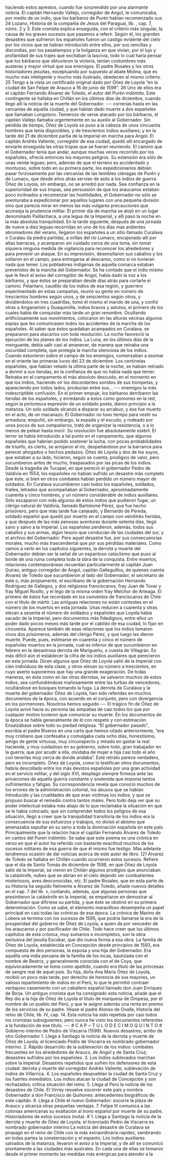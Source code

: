 haciendo estos aprestos, cuando fue sorprendido por una alarmante noticia. El capitán Hernando Vallejo, corregidor de Angol, le comunicaba, por medio de un indio, que los bárbaros de Purén habían recomenzado sus 24 Lozano, Historia de la compañía de Jesus del Paraguai, lib. , cap. 7, núms. 2 y 3. Este cronista explica enseguida, con el criterio más singular, la causa de los graves sucesos que pasamos a referir. Según él, los grandes desastres que sufrieron los españoles fueron un castigo evidente del cielo por los vicios que se habían introducido entre ellos, por sus rencillas y discordias, por los pasatiempos y la holganza en que vivían, por el lujo y profanidad de sus trajes que excitaban la lascivia, todo lo cual haría pensar que los bárbaros que obtuvieron la victoria, tenían costumbres más austeras y mayor virtud que sus enemigos. El padre Rosales y los otros historiadores jesuitas, exceptuando por supuesto al abate Molina, que es mucho más inteligente y mucho más ilustrado, obedecen al mismo criterio. 25 Tengo a la vista un certificado original dado por Óñez de Loyola “en la ciudad de San Felipe de Arauco a 16 de junio de 1598". 26 Uno de ellos era el capitán Fernando Álvarez de Toledo, el autor del Purén indómito. Este contingente se hallaba en Chillán en los últimos días de diciembre, cuando llegó allí la noticia de la muerte del Gobernador. --- correrías hasta en las cercanías de aquella ciudad, y que habían dado muerte a dos españoles que llamaban Longotoro. Temeroso de verse atacado por los bárbaros, el capitán Vallejo llamaba urgentemente en su auxilio al Gobernador. Sin pérdida de tiempo, Óñez de Loyola se puso a la cabeza de unos cincuenta hombres que tenía disponibles, y de trescientos indios auxiliares; y en la tarde del 21 de diciembre partía de la Imperial en marcha para Angol. El capitán Andrés Valiente, corregidor de esa ciudad, quedó allí encargado de enviarle enseguida las otras tropas que se fueran reuniendo. El camino que el Gobernador tenía que andar, aunque muchas veces recorrido por los españoles, ofrecía entonces los mayores peligros. Su extensión era sólo de unas veinte leguas; pero, además de que el terreno es accidentado y montuoso, sobre todo en su primera parte, los expedicionarios debían pasar forzosamente por las cercanías de las temibles ciénagas de Purén y de Lumaco, que desde años atrás servían de asilo a los indios de guerra. Óñez de Loyola, sin embargo, no se arredró por nada. Sea confianza en la superioridad de sus tropas, sea persuasión de que los araucanos estaban poco inclinados a recomenzar las hostilidades, el Gobernador no sólo se aventuraba a expedicionar por aquellos lugares con una pequeña división sino que parecía mirar en menos las más vulgares precauciones que aconseja la prudencia militar. El primer día de marcha se alojó en un lugar denominado Paillachaca, a una legua de la Imperial, y allí pasó la noche en la más absoluta tranquilidad. En la tarde siguiente, después de una jornada de nueve a diez leguas recorridas en uno de los días más ardientes abrumadores del verano, llegaron los españoles a un sitio llamado Curalava o Curalau (la piedra partida), a orillas del río Lumaco, encajonado allí por altas barracas, y acamparon sin cuidado cerca de una loma, sin tomar siquiera ninguna medida de vigilancia para reconocer los alrededores y para prevenir un ataque. En su imprevisión, desensillaron sus caballos y los soltaron en el campo, para entregarse al descanso, como si no tuvieran nada que temer. Los pobladores indígenas de aquella comarca estaban prevenidos de la marcha del Gobernador. Se ha contado que el indio mismo que le llevó el aviso del corregidor de Angol, había dado la voz a los bárbaros, y que éstos se preparaban desde días atrás para cortarle el camino. Pelantaro, caudillo de los indios de esa región, y guerrero experimentado en estas campañas, reunió su gente en número de trescientos hombres según unos, y de seiscientos según otros, y dividiéndolos en tres cuadrillas, tomó él mismo el mando de una, y confió otras a Anganamón y Guaquimilla, indios bravos y astutos, el primero de los cuales había de conquistar más tarde un gran renombre. Ocultando artificiosamente sus movimientos, colocaron en las alturas vecinas algunos espías que les comunicasen todos los accidentes de la marcha de los españoles. Al saber que éstos quedaban acampados en Curalava, se prepararon para atacarlos con toda resolución. La noche favoreció la ejecución de los planes de los indios. La Luna, en los últimos días de la menguante, debía salir casi al amanecer, de manera que reinaba una oscuridad completa, que protegía la marcha silenciosa de los indios. Cuando estuvieron sobre el campo de los enemigos, comenzaban a asomar en el oriente las primeras luces del 23 de diciembre. Los centinelas españoles, que habían velado la última parte de la noche, se habían retirado a dormir a sus tiendas, en la confianza de que no había nada que temer. Reinaba en el campamento el más absoluto descuido, en el momento en que los indios, haciendo oír los discordantes sonidos de sus trompetas, y apareciendo por todos lados, producían entre sus... --- enemigos la más indescriptible confusión. En el primer empuje, los bárbaros derribaron las tiendas de los españoles, y enredando a éstos como gomones en la red, según la pintoresca expresión de un soldado poeta, dieron principio a la matanza. Un solo soldado alcanzó a disparar su arcabuz, y ése fue muerto en el acto, de un macanazo. El Gobernador no tuvo tiempo para vestir su armadura; empuñó, sin embargo, la espada y el escudo, y rodeado por unos pocos de sus compañeros, trató de organizar la resistencia, o a lo menos de pelear hasta morir. Su resolución fue absolutamente estéril. El terror se había introducido a tal punto en el campamento, que algunos españoles que habrían podido sostener la lucha, con pocas probabilidades de triunfo, es cierto, se arrojaron al río, despeñándose por la barranca para perecer ahogados o hechos pedazos. Óñez de Loyola y dos de los suyos, que estaban a su lado, hicieron, según se cuenta, prodigios de valor, pero sucumbieron antes de mucho, traspasados por las picas de los indios. Desde la tragedia de Tucapel, en que pereció el gobernador Pedro de Valdivia en 1554, los españoles no habían sufrido un desastre más completo que éste, si bien en otros combates habían perdido un número mayor de soldados. En Curalava sucumbieron casi todos los españoles, soldados, frailes, letrados que acompañaban al Gobernador, aproximadamente cuarenta y cinco hombres, y un número considerable de indios auxiliares. Sólo escaparon con vida algunos de estos indios que pudieron fugar, un clérigo natural de Valdivia, llamado Bartolomé Pérez, que fue hecho prisionero, pero que más tarde fue canjeado, y Bernardo de Pereda, soldado español que quedó por muerto en el campo con veintitrés heridas, y que después de las más penosas aventuras durante setenta días, llegó sano y salvo a la Imperial. Los españoles perdieron, además, todos sus caballos y sus armas, algún tesoro que conducían de las ciudades del sur, y el archivo del Gobernador. Pero aquel desastre fue, por sus consecuencias morales, mucho más trascendental que por sus pérdidas materiales. Como vamos a verlo en los capítulos siguientes, la derrota y muerte del Gobernador debían ser la señal de un espantoso cataclismo que puso al borde de una ruina completa toda la obra de la conquista. Entre muertos, relaciones contemporáneas recuerdan particularmente al capitán Juan Guirao, antiguo corregidor de Angol, capitán Galleguillos, de quienes cuenta Álvarez de Toledo que sucumbieron al lado del Gobernador, el secretario de éste o, más propiamente, el escribano de la gobernación Hernando Rodríguez de Gallegos, y dos religiosos franciscanos, fray Juan de Tovar y fray Miguel Rosillo, y el lego de la misma orden fray Melchor de Arteaga. El primero de éstos fue recordado en los conventos de franciscanos de Chile con el título de mártir. Las antiguas relaciones no están contestes en el número de los muertos en esta jornada. Unas reducen a cuarenta y otras elevan a sesenta el número de soldados y españoles que Loyola había sacado de la Imperial; pero documentos más fidedignos, entre ellos un poder dado pocos meses más tarde por el cabildo de esa ciudad, lo fijan en cincuenta. Aparece también de esas relaciones que los indios tomaron vivos dos prisioneros, además del clérigo Pérez, y que luego les dieron muerte. Puede, pues, estimarse en cuarenta y cinco el número de españoles muertos en la jornada, cual es inferior de que sucumbieron en febrero en la desastrosa derrota de Marigueñu, o cuesta de Villagrán. Es más difícil aún el establecer la cifra de los indios auxiliares que perecieron en esta jornada. Dicen algunos que Óñez de Loyola salió de la Imperial con cien individuos de esta clase, y otros elevan su número a trescientos, en cuyo aserto suponemos que hay una grande exageración. De todas maneras, en ésta como en las otras derrotas, se salvaron muchos de estos indios, sea confundiéndose mañosamente entre las turbas de vencedores, ocultándose en bosques tomando la fuga. La derrota de Curalava y la muerte del gobernador Óñez de Loyola, han sido referidas en muchos documentos de la época, con acuerdo en el conjunto, pero con divergencia en los pormenores. Nosotros hemos seguido --- El trágico fin de Óñez de Loyola avivó hacia su persona las simpatías de casi todos los que por cualquier motivo tuvieron que comunicar su muerte. En los documentos de la época se habla generalmente de él con respeto y con estimación. Ensalzábase sobre todo su piedad religiosa. “El gobernador pasado”, escribía el padre Riveros en una carta que hemos citado anteriormente, “era muy cristiano que confesaba y comulgaba cada ocho días, honestísimo, amigo de gente virtuosa, muy circunspecto y mirado en gastar la real hacienda, y muy cuidadoso en su gobierno, sobre todo, gran trabajador en la guerra; que por acudir a ella, olvidaba de mujer e hija casi todo el año con tenerlas muy cerca de donde andaba”. Este retrato parece verdadero, pero es incompleto. Óñez de Loyola, como lo testifican otros documentos, habría descollado entre los más devotos españoles por una gran actividad en el servicio militar, y del siglo XVI, desplegó siempre firmeza ante las privaciones de aquella guerra constante y sostenida que imponía tantos sufrimientos y fatigas. Su correspondencia revela que conoció muchos de los errores de la administración colonial, los abusos que se habían introducido y las crueldades de que eran víctimas los indios, y que se propuso buscar el remedio contra tantos males. Pero todo deja ver que su poder intelectual estaba más abajo de lo que reclamaba la situación en que se le había colocado; que sin comprender todos los peligros de esa situación, llegó a creer que la tranquilidad transitoria de los indios era la consecuencia de sus esfuerzos y trabajos, no divisó el abismo que amenazaba sepultar en su seno a toda la dominación española en este país. Principalmente que la relación hace el capitán Fernando Álvarez de Toledo en cantos del Puren indómito. Se sabe que este poema es una crónica en verso en que el autor ha referido con bastante exactitud muchos de los sucesos militares de esa guerra de que él mismo fue testigo. Más adelante tendremos ocasión de dar noticias acerca de este autor de libro. (21 Alvarez de Toledo se hallaba en Chiilán cuando ocurrieron estos sucesos. Refiere que el día de Santo Tomás de diciembre de 1598, en que Óñez de Loyola salió de la Imperial, se vieron en Chilián algunos prodigios que anunciaban la catástrofe, nubes que se abrían en el cielo dejando ver combatientes misteriosos, aves desconocidas, etc. El padre Rosales, que en esta parte de su Historia ha seguido fielmente a Álvarez de Toledo, añade nuevos detalles en el cap. 7 del lib. v, contando, además, que algunas personas que presintieron la catástrofe en la Imperial, se empeñaron en demostrar al Gobernador que difiriese su partida, y que éste se obstinó en su primera determinación. Como se sabe, el elemento maravilloso desempeña un papel principal en casi todas las crónicas de esa época. La crónica de Marino de Lobera se termina con los sucesos de 1595, que podría llamarse la era de la prosperidad del gobierno de Óñez de Loyola, a quien da por vencedor de los araucanos y por pacificador de Chile. Todo hace creer que los últimos capítulos de esta crónica, muy sumarios e incompletos, son la obra exclusiva del jesuita Escobar, que dio nueva forma a esa obra. La familia de Óñez de Loyola, establecida en Concepción desde principios de 1593, era compuesta de dos personas, la esposa y una hija del Gobernador. Era aquélla una india peruana de la familia de los incas, bautizada con el nombre de Beatriz, y generalmente conocida con el de Coya, que equivocadamente se toma como apellido, cuando era título de las princesas de sangre real de aquel país. Su hija, doña Ana María Óñez de Loyola, recibió un poco más tarde, por derecho de herencia de sus mayores, un valioso repartimiento de indios en el Perú, lo que le permitió contraer ventajoso casamiento con un caballero español llamado don Juan Enríquez de Borja. Un antiguo cronista que ha consignado esta noticia, añade que el Rey dio a la hija de Óñez de Loyola el título de marquesa de Oropesa, por el nombre de un pueblo del Perú, y que le asignó además una renta en premio de los servicios de su padre. Véase el padre Alonso de Ovalle, Historia del reino de Chile, lib. IV, cap. 14. Esta noticia ha sido repetida por casi todos los cronistas subsiguientes; pero nunca he visto los documentos referentes a la fundación de ese título. --- # C A P ~ T U L O D E C I M O Q U I N T O # Gobierno interino de Pedro de Viscarra (1599). Nuevos desastres; arribo de otro Gobernador 1. Llega a Santiago la noticia de la derrota y muerte de Óñez de Loyola; el licenciado Pedro de Viscarra es nombrado gobernador interino. 2. Rápido desarrollo de la sublevación de los indios: combates frecuentes en los alrededores de Arauco, de Angol y de Santa Cruz; desastres sufridos por los españoles. 3. Los indios sublevados marchan sobre la Imperial. Desastres repetidos que sufren los defensores de esta ciudad: derrota y muerte del corregidor Andrés Valiente; sublevación de indios de Villarrica. 4. Los españoles despueblan la ciudad de Santa Cruz y los fuertes inmediatos. Los indios atacan la ciudad de Concepción y son rechazados; crítica situación del reino. 5. Llega al Perú la noticia de los desastres de Chile. El Virrey resuelve socorrer este país y nombra Gobernador a don Francisco de Quiñones: antecedentes biográficos de este capitán. 6. Llega a Chile el nuevo Gobernador: socorre la plaza de Arauco y alcanza otras pequeñas ventajas. 7. Felipe III comunica a las colonias americanas su exaltación al trono español por muerte de su padre. Historiadores de estos sucesos (nota). # 1. Llega a Santiago la noticia de la derrota y muerte de Óñez de Loyola; el licenciado Pedro de Viscarra es nombrado gobernador interino La noticia del desastre de Curalava se propagó en el reino de Chile con la más extraordinaria rapidez, sembrando en todas partes la consternación y el espanto. Los indios auxiliares salvados de la matanza, llevaron el aviso a la Imperial, y de allí se comunicó prontamente a las ciudades más australes. En cada una de ellas se tomaron desde el primer momento las medidas más enérgicas para atender a la